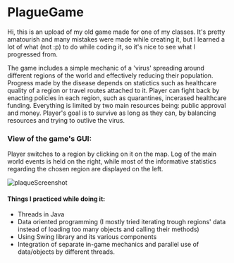 # PlagueGame


Hi, this is an upload of my old game made for one of my classes. It's pretty amatourish and many mistakes were made while creating it, but I learned a lot of what (not :p) to do while coding it, so it's nice to see what I progressed from.


The game includes a simple mechanic of a 'virus' spreading around different regions of the world and effectively reducing their population. Progress made by the disease depends on statictics such as healthcare quality of a region or travel routes attached to it. Player can fight back by enacting policies in each region, such as quarantines, incerased healthcare funding. Everything is limited by two main resources being: public approval and money. Player's goal is to survive as long as they can, by balancing resources and trying to outlive the virus. 






### View of the game's GUI: 

Player switches to a region by clicking on it on the map. Log of the main world events is held on the right, while most of the informative statistics regarding the chosen region are displayed on the left. 



![plaqueScreenshot](https://user-images.githubusercontent.com/60509129/154357917-8540404b-54ec-4631-b9c3-3aef5960e523.png)



#### Things I practiced while doing it:
- Threads in Java
- Data oriented programming (I mostly tried iterating trough regions' data instead of loading too many objects and calling their methods)
- Using Swing library and its various components
- Integration of separate in-game mechanics and parallel use of data/objects by different threads. 
